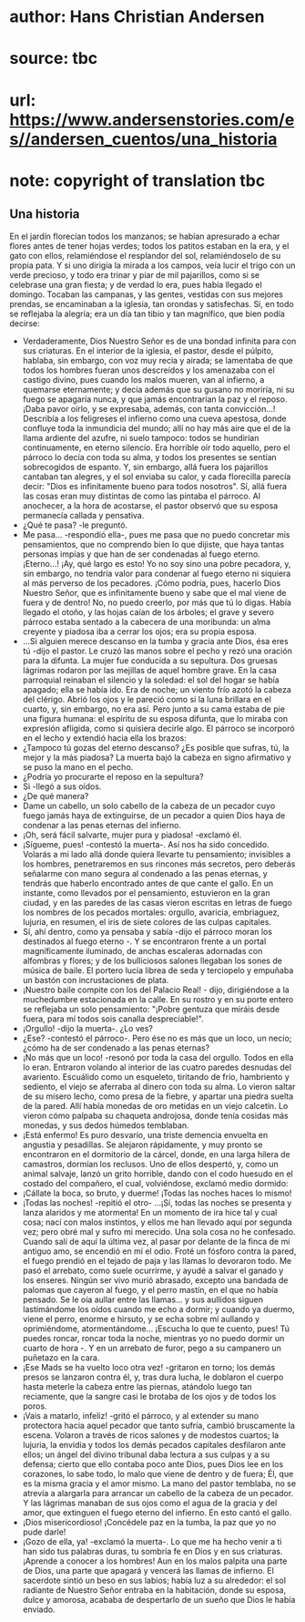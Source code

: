 # author: Hans Christian Andersen
# source: tbc
# url: https://www.andersenstories.com/es//andersen_cuentos/una_historia
# note: copyright of translation tbc

## Una historia 

En el jardín florecían todos los manzanos; se habían apresurado a echar
flores antes de tener hojas verdes; todos los patitos estaban en la era,
y el gato con ellos, relamiéndose el resplandor del sol, relamiéndoselo
de su propia pata. Y si uno dirigía la mirada a los campos, veía lucir
el trigo con un verde precioso, y todo era trinar y piar de mil
pajarillos, como si se celebrase una gran fiesta; y de verdad lo era,
pues había llegado el domingo. Tocaban las campanas, y las gentes,
vestidas con sus mejores prendas, se encaminaban a la iglesia, tan
orondas y satisfechas. Sí, en todo se reflejaba la alegría; era un día
tan tibio y tan magnífico, que bien podía decirse:
- Verdaderamente, Dios Nuestro Señor es de una bondad infinita para con
sus criaturas.
En el interior de la iglesia, el pastor, desde el púlpito, hablaba, sin
embargo, con voz muy recia y airada; se lamentaba de que todos los
hombres fueran unos descreídos y los amenazaba con el castigo divino,
pues cuando los malos mueren, van al infierno, a quemarse eternamente; y
decía además que su gusano no moriría, ni su fuego se apagaría nunca, y
que jamás encontrarían la paz y el reposo. ¡Daba pavor oírlo, y se
expresaba, además, con tanta convicción...! Describía a los feligreses
el infierno como una cueva apestosa, donde confluye toda la inmundicia
del mundo; allí no hay más aire que el de la llama ardiente del azufre,
ni suelo tampoco: todos se hundirían continuamente, en eterno silencio.
Era horrible oír todo aquello, pero el párroco lo decía con toda su
alma, y todos los presentes se sentían sobrecogidos de espanto. Y, sin
embargo, allá fuera los pajarillos cantaban tan alegres, y el sol
enviaba su calor, y cada florecilla parecía decir: "Dios es
infinitamente bueno para todos nosotros". Sí, allá fuera las cosas eran
muy distintas de como las pintaba el párroco.
Al anochecer, a la hora de acostarse, el pastor observó que su esposa
permanecía callada y pensativa.
- ¿Qué te pasa? -le preguntó.
- Me pasa... -respondió ella-, pues me pasa que no puedo concretar mis
pensamientos, que no comprendo bien lo que dijiste, que haya tantas
personas impías y que han de ser condenadas al fuego eterno.
¡Eterno...! ¡Ay, qué largo es esto! Yo no soy sino una pobre pecadora,
y, sin embargo, no tendría valor para condenar al fuego eterno ni
siquiera al más perverso de los pecadores. ¡Cómo podría, pues, hacerlo
Dios Nuestro Señor, que es infinitamente bueno y sabe que el mal viene
de fuera y de dentro! No, no puedo creerlo, por más que tú lo digas.
Había llegado el otoño, y las hojas caían de los árboles; el grave y
severo párroco estaba sentado a la cabecera de una moribunda: un alma
creyente y piadosa iba a cerrar los ojos; era su propia esposa.
- ...Si alguien merece descanso en la tumba y gracia ante Dios, ésa
eres tú -dijo el pastor. Le cruzó las manos sobre el pecho y rezó una
oración para la difunta.
La mujer fue conducida a su sepultura. Dos gruesas lágrimas rodaron por
las mejillas de aquel hombre grave. En la casa parroquial reinaban el
silencio y la soledad: el sol del hogar se había apagado; ella se había
ido.
Era de noche; un viento frío azotó la cabeza del clérigo. Abrió los ojos
y le pareció como si la luna brillara en el cuarto, y, sin embargo, no
era así. Pero junto a su cama estaba de pie una figura humana: el
espíritu de su esposa difunta, que lo miraba con expresión afligida,
como si quisiera decirle algo.
El párroco se incorporó en el lecho y extendió hacia ella los brazos:
- ¿Tampoco tú gozas del eterno descanso? ¿Es posible que sufras, tú, la
mejor y la más piadosa?
La muerta bajó la cabeza en signo afirmativo y se puso la mano en el
pecho.
- ¿Podría yo procurarte el reposo en la sepultura?
- Si -llegó a sus oídos.
- ¿De qué manera?
- Dame un cabello, un solo cabello de la cabeza de un pecador cuyo fuego
jamás haya de extinguirse, de un pecador a quien Dios haya de condenar a
las penas eternas del infierno.
- ¡Oh, será fácil salvarte, mujer pura y piadosa! -exclamó él.
- ¡Sígueme, pues! -contestó la muerta-. Así nos ha sido concedido.
Volarás a mi lado allá donde quiera llevarte tu pensamiento; invisibles
a los hombres, penetraremos en sus rincones más secretos, pero deberás
señalarme con mano segura al condenado a las penas eternas, y tendrás
que haberlo encontrado antes de que cante el gallo.
En un instante, como llevados por el pensamiento, estuvieron en la gran
ciudad, y en las paredes de las casas vieron escritas en letras de fuego
los nombres de los pecados mortales: orgullo, avaricia, embriaguez,
lujuria, en resumen, el iris de siete colores de las culpas capitales.
- Sí, ahí dentro, como ya pensaba y sabía -dijo el párroco­ moran los
destinados al fuego eterno -. Y se encontraron frente a un portal
magníficamente iluminado, de anchas escaleras adornadas con alfombras y
flores; y de los bulliciosos salones llegaban los sones de música de
baile. El portero lucía librea de seda y terciopelo y empuñaba un bastón
con incrustaciones de plata.
- ¡Nuestro baile compite con los del Palacio Real! - dijo, dirigiéndose
a la muchedumbre estacionada en la calle. En su rostro y en su porte
entero se reflejaba un solo pensamiento: "¡Pobre gentuza que miráis
desde fuera, para mí todos sois canalla despreciable!".
- ¡Orgullo! -dijo la muerta-. ¿Lo ves?
- ¿Ese? -contestó el párroco-. Pero ése no es más que un loco, un necio;
¿cómo ha de ser condenado a las penas eternas?
- ¡No más que un loco! -resonó por toda la casa del orgullo. Todos en
ella lo eran.
Entraron volando al interior de las cuatro paredes desnudas del
avariento. Escuálido como un esqueleto, tiritando de frío, hambriento y
sediento, el viejo se aferraba al dinero con toda su alma. Lo vieron
saltar de su mísero lecho, como presa de la fiebre, y apartar una piedra
suelta de la pared. Allí había monedas de oro metidas en un viejo
calcetín. Lo vieron cómo palpaba su chaqueta androjosa, donde tenía
cosidas más monedas, y sus dedos húmedos temblaban.
- ¡Está enfermo! Es puro desvarío, una triste demencia envuelta en
angustia y pesadillas.
Se alejaron rápidamente, y muy pronto se encontraron en el dormitorio de
la cárcel, donde, en una larga hilera de camastros, dormían los
reclusos. Uno de ellos despertó, y, como un animal salvaje, lanzó un
grito horrible, dando con el codo huesudo en el costado del compañero,
el cual, volviéndose, exclamó medio dormido:
- ¡Cállate la boca, so bruto, y duerme! ¡Todas las noches haces lo
mismo!
- ¡Todas las noches! -repitió el otro- ...¡Sí, todas las noches se
presenta y lanza alaridos y me atormenta! En un momento de ira hice tal
y cual cosa; nací con malos instintos, y ellos me han llevado aquí por
segunda vez; pero obré mal y sufro mi merecido. Una sola cosa no he
confesado. Cuando salí de aquí la última vez, al pasar por delante de la
finca de mi antiguo amo, se encendió en mí el odio. Froté un fósforo
contra la pared, el fuego prendió en el tejado de paja y las llamas lo
devoraron todo. Me pasó el arrebato, como suele ocurrirme, y ayudé a
salvar el ganado y los enseres. Ningún ser vivo murió abrasado, excepto
una bandada de palomas que cayeron al fuego, y el perro mastín, en el
que no había pensado. Se le oía aullar entre las llamas... y sus
aullidos siguen lastimándome los oídos cuando me echo a dormir; y cuando
ya duermo, viene el perro, enorme e hirsuto, y se echa sobre mí aullando
y oprimiéndome, atormentándome... ¡Escucha lo que te cuento, pues! Tú
puedes roncar, roncar toda la noche, mientras yo no puedo dormir un
cuarto de hora -. Y en un arrebato de furor, pego a su campanero un
puñetazo en la cara.
- ¡Ese Mads se ha vuelto loco otra vez! -gritaron en torno; los demás
presos se lanzaron contra él, y, tras dura lucha, le doblaron el cuerpo
hasta meterle la cabeza entre las piernas, atándolo luego tan
reciamente, que la sangre casi le brotaba de los ojos y de todos los
poros.
- ¡Vais a matarlo, infeliz! -gritó el párroco, y al extender su mano
protectora hacia aquel pecador que tanto sufría, cambió bruscamente la
escena.
Volaron a través de ricos salones y de modestos cuartos; la lujuria, la
envidia y todos los demás pecados capitales desfilaron ante ellos; un
ángel del divino tribunal daba lectura a sus culpas y a su defensa;
cierto que ello contaba poco ante Dios, pues Dios lee en los corazones,
lo sabe todo, lo malo que viene de dentro y de fuera; Él, que es la
misma gracia y el amor mismo. La mano del pastor temblaba, no se atrevía
a alargarla para arrancar un cabello de la cabeza de un pecador. Y las
lágrimas manaban de sus ojos como el agua de la gracia y del amor, que
extinguen el fuego eterno del infierno.
En esto cantó el gallo.
- ¡Dios misericordioso! ¡Concédele paz en la tumba, la paz que yo no
pude darle!
- ¡Gozo de ella, ya! -exclamó la muerta-. Lo que me ha hecho venir a ti
han sido tus palabras duras, tu sombría fe en Dios y en sus criaturas.
¡Aprende a conocer a los hombres! Aun en los malos palpita una parte de
Dios, una parte que apagará y vencerá las llamas de infierno.
El sacerdote sintió un beso en sus labios; había luz a su alrededor: el
sol radiante de Nuestro Señor entraba en la habitación, donde su esposa,
dulce y amorosa, acababa de despertarlo de un sueño que Dios le había
enviado.
